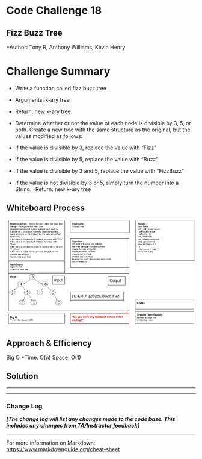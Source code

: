 # Code Challenge 18

## Fizz Buzz Tree

*Author: Tony R, Anthony Williams, Kevin Henry

# Challenge Summary

- Write a function called fizz buzz tree
- Arguments: k-ary tree
- Return: new k-ary tree

- Determine whether or not the value of each node is divisible by 3, 5, or both. Create a new tree with the same structure as the original, but the values modified as follows:
- If the value is divisible by 3, replace the value with “Fizz”
- If the value is divisible by 5, replace the value with “Buzz”
- If the value is divisible by 3 and 5, replace the value with “FizzBuzz”
- If the value is not divisible by 3 or 5, simply turn the number into a String.
-Return: new k-ary tree


## Whiteboard Process
![tree-breadth-first](https://github.com/kevinhenry/data-structures-and-algorithms/blob/main/python/code_challenges/img/tree-fizz-buzz.jpg)

## Approach & Efficiency

Big O
*Time: O(n) Space: O(1)

## Solution
<!-- Show how to run your code, and examples of it in action -->

---

---

### Change Log

***[The change log will list any changes made to the code base. This includes any changes from TA/Instructor feedback]***

---

For more information on Markdown: https://www.markdownguide.org/cheat-sheet
